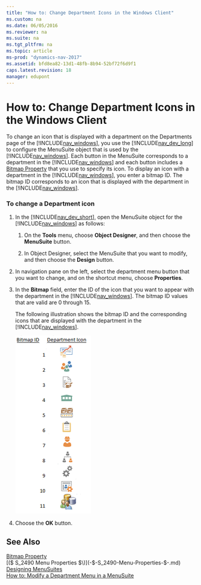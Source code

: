 ```yaml
---
title: "How to: Change Department Icons in the Windows Client"
ms.custom: na
ms.date: 06/05/2016
ms.reviewer: na
ms.suite: na
ms.tgt_pltfrm: na
ms.topic: article
ms-prod: "dynamics-nav-2017"
ms.assetid: bfd8ea82-13d1-48fb-8b94-52bf72f6d9f1
caps.latest.revision: 18
manager: edupont
---
```

# How to: Change Department Icons in the Windows Client
To change an icon that is displayed with a department on the Departments page of the [!INCLUDE[nav_windows](includes/nav_windows_md.md)], you use the [!INCLUDE[nav_dev_long](includes/nav_dev_long_md.md)] to configure the MenuSuite object that is used by the [!INCLUDE[nav_windows](includes/nav_windows_md.md)]. Each button in the MenuSuite corresponds to a department in the [!INCLUDE[nav_windows](includes/nav_windows_md.md)] and each button includes a [Bitmap Property](Bitmap-Property.md) that you use to specify its icon. To display an icon with a department in the [!INCLUDE[nav_windows](includes/nav_windows_md.md)], you enter a bitmap ID. The bitmap ID corresponds to an icon that is displayed with the department in the [!INCLUDE[nav_windows](includes/nav_windows_md.md)].  
  
### To change a Department icon  
  
1.  In the [!INCLUDE[nav_dev_short](includes/nav_dev_short_md.md)], open the MenuSuite object for the [!INCLUDE[nav_windows](includes/nav_windows_md.md)] as follows:  
  
    1.  On the **Tools** menu, choose **Object Designer**, and then choose the **MenuSuite** button.  
  
    2.  In Object Designer, select the MenuSuite that you want to modify, and then choose the **Design** button.  
  
2.  In navigation pane on the left, select the department menu button that you want to change, and on the shortcut menu, choose **Properties**.  
  
3.  In the **Bitmap** field, enter the ID of the icon that you want to appear with the department in the [!INCLUDE[nav_windows](includes/nav_windows_md.md)]. The bitmap ID values that are valid are 0 through 15.  
  
     The following illustration shows the bitmap ID and the corresponding icons that are displayed with the department in the [!INCLUDE[nav_windows](includes/nav_windows_md.md)].  
  
     ![Images for departments in RoleTailored client](media/RTCDepartmentImageLibrary.png "RTCDepartmentImageLibrary")  
  
4.  Choose the **OK** button.  
  
## See Also  
 [Bitmap Property](Bitmap-Property.md)   
 [\($ S\_2490 Menu Properties $\)](-$-S_2490-Menu-Properties-$-.md)   
 [Designing MenuSuites](Designing-MenuSuites.md)   
 [How to: Modify a Department Menu in a MenuSuite](How%20to:%20Modify%20a%20Department%20Menu%20in%20a%20MenuSuite.md)